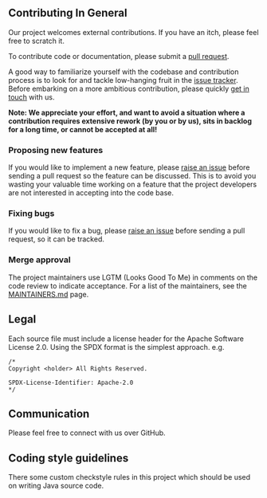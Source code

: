 ## Contributing In General
Our project welcomes external contributions. If you have an itch, please feel
free to scratch it.

To contribute code or documentation, please submit a [pull request](https://github.com/IBM/magkit-vanity-url/pulls).

A good way to familiarize yourself with the codebase and contribution process is
to look for and tackle low-hanging fruit in the [issue tracker](https://github.com/IBM/magkit-vanity-url/issues).
Before embarking on a more ambitious contribution, please quickly [get in touch](#communication) with us.

**Note: We appreciate your effort, and want to avoid a situation where a contribution
requires extensive rework (by you or by us), sits in backlog for a long time, or
cannot be accepted at all!**

### Proposing new features

If you would like to implement a new feature, please [raise an issue](https://github.com/IBM/magkit-vanity-url/issues)
before sending a pull request so the feature can be discussed. This is to avoid
you wasting your valuable time working on a feature that the project developers
are not interested in accepting into the code base.

### Fixing bugs

If you would like to fix a bug, please [raise an issue](https://github.com/IBM/magkit-vanity-url/issues) before sending a
pull request, so it can be tracked.

### Merge approval

The project maintainers use LGTM (Looks Good To Me) in comments on the code
review to indicate acceptance. 
For a list of the maintainers, see the [MAINTAINERS.md](MAINTAINERS.md) page.

## Legal

Each source file must include a license header for the Apache
Software License 2.0. Using the SPDX format is the simplest approach.
e.g.

```
/*
Copyright <holder> All Rights Reserved.

SPDX-License-Identifier: Apache-2.0
*/
```

## Communication
Please feel free to connect with us over GitHub.

## Coding style guidelines
There some custom checkstyle rules in this project which should be used on writing Java source code.
